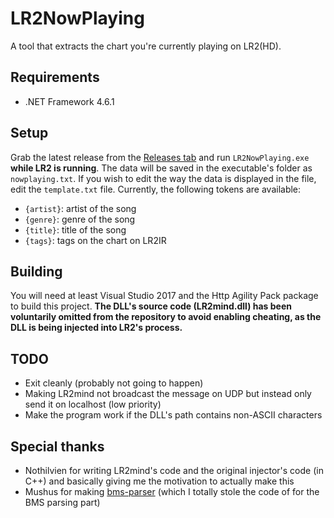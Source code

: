# LR2NowPlaying

A tool that extracts the chart you're currently playing on LR2(HD).

## Requirements

- .NET Framework 4.6.1

## Setup

Grab the latest release from the [Releases tab](https://github.com/SayakaIsBaka/LR2NowPlaying/releases) and run `LR2NowPlaying.exe` **while LR2 is running**. The data will be saved in the executable's folder as `nowplaying.txt`.
If you wish to edit the way the data is displayed in the file, edit the `template.txt` file. Currently, the following tokens are available:
- `{artist}`: artist of the song
- `{genre}`: genre of the song
- `{title}`: title of the song
- `{tags}`: tags on the chart on LR2IR

## Building

You will need at least Visual Studio 2017 and the Http Agility Pack package to build this project.
**The DLL's source code (LR2mind.dll) has been voluntarily omitted from the repository to avoid enabling cheating, as the DLL is being injected into LR2's process.**

## TODO

- Exit cleanly (probably not going to happen)
- Making LR2mind not broadcast the message on UDP but instead only send it on localhost (low priority)
- Make the program work if the DLL's path contains non-ASCII characters

## Special thanks

- Nothilvien for writing LR2mind's code and the original injector's code (in C++) and basically giving me the motivation to actually make this
- Mushus for making [bms-parser](https://github.com/Mushus/bms-parser) (which I totally stole the code of for the BMS parsing part)
